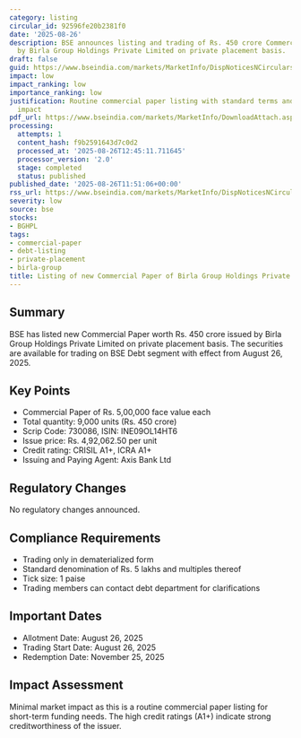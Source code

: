 ```yaml
---
category: listing
circular_id: 92596fe20b2381f0
date: '2025-08-26'
description: BSE announces listing and trading of Rs. 450 crore Commercial Paper issued
  by Birla Group Holdings Private Limited on private placement basis.
draft: false
guid: https://www.bseindia.com/markets/MarketInfo/DispNoticesNCirculars.aspx?Noticeid={9E8053C9-34AF-4202-8958-2352E5B489DD}&noticeno=20250826-25&dt=08/26/2025&icount=25&totcount=38&flag=0
impact: low
impact_ranking: low
importance_ranking: low
justification: Routine commercial paper listing with standard terms and no broad market
  impact
pdf_url: https://www.bseindia.com/markets/MarketInfo/DownloadAttach.aspx?id=20250826-25&attachedId=
processing:
  attempts: 1
  content_hash: f9b2591643d7c0d2
  processed_at: '2025-08-26T12:45:11.711645'
  processor_version: '2.0'
  stage: completed
  status: published
published_date: '2025-08-26T11:51:06+00:00'
rss_url: https://www.bseindia.com/markets/MarketInfo/DispNoticesNCirculars.aspx?Noticeid={9E8053C9-34AF-4202-8958-2352E5B489DD}&noticeno=20250826-25&dt=08/26/2025&icount=25&totcount=38&flag=0
severity: low
source: bse
stocks:
- BGHPL
tags:
- commercial-paper
- debt-listing
- private-placement
- birla-group
title: Listing of new Commercial Paper of Birla Group Holdings Private Limited
---
```


## Summary

BSE has listed new Commercial Paper worth Rs. 450 crore issued by Birla Group Holdings Private Limited on private placement basis. The securities are available for trading on BSE Debt segment with effect from August 26, 2025.

## Key Points

- Commercial Paper of Rs. 5,00,000 face value each
- Total quantity: 9,000 units (Rs. 450 crore)
- Scrip Code: 730086, ISIN: INE09OL14HT6
- Issue price: Rs. 4,92,062.50 per unit
- Credit rating: CRISIL A1+, ICRA A1+
- Issuing and Paying Agent: Axis Bank Ltd

## Regulatory Changes

No regulatory changes announced.

## Compliance Requirements

- Trading only in dematerialized form
- Standard denomination of Rs. 5 lakhs and multiples thereof
- Tick size: 1 paise
- Trading members can contact debt department for clarifications

## Important Dates

- Allotment Date: August 26, 2025
- Trading Start Date: August 26, 2025
- Redemption Date: November 25, 2025

## Impact Assessment

Minimal market impact as this is a routine commercial paper listing for short-term funding needs. The high credit ratings (A1+) indicate strong creditworthiness of the issuer.